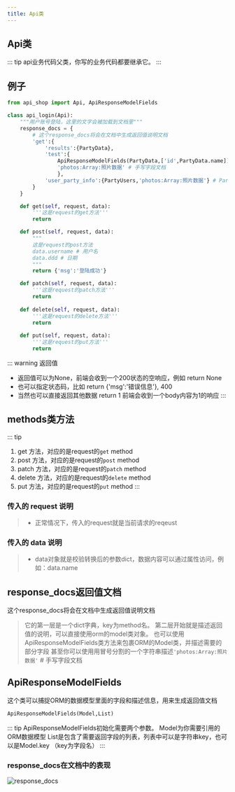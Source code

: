 ```yaml
---
title: Api类
---
```


## Api类
::: tip
api业务代码父类，你写的业务代码都要继承它。
:::

## 例子
``` python
from api_shop import Api, ApiResponseModelFields

class api_login(Api):
    """用户账号登陆，这里的文字会被加载到文档里"""
    response_docs = {
        # 这个response_docs将会在文档中生成返回值说明文档
        'get':{
            'results':{PartyData},
            'test':{
                ApiResponseModelFields(PartyData,['id',PartyData.name]), # 使用部分字段，django必须使用这个类包裹才能引入部分字段，flask则可以直接使用字段名
                'photos:Array:照片数据' # 手写字段文档
                },
            'user_party_info':{PartyUsers,'photos:Array:照片数据'} # PartyUsers模型的全部字段叠加部分其他字段
        }
    }

    def get(self, request, data):
        '''这是request的get方法'''
        return 

    def post(self, request, data):
        """ 
        这是request的post方法
        data.username # 用户名
        data.ddd # 日期
        """
        return {'msg':'登陆成功'}

    def patch(self, request, data):
        '''这是request的patch方法'''
        return 
    
    def delete(self, request, data):
        '''这是request的delete方法'''
        return 
    
    def put(self, request, data):
        '''这是request的put方法'''
        return 
```

::: warning 返回值 
- 返回值可以为None，前端会收到一个200状态的空响应，例如 return None
- 也可以指定状态码，比如 return {'msg':'错误信息'}, 400
- 当然也可以直接返回其他数据 return 1  前端会收到一个body内容为1的响应
:::

## methods类方法
::: tip 
1. get 方法，对应的是request的`get` method
2. post 方法，对应的是request的`post` method
3. patch 方法，对应的是request的`patch` method
4. delete 方法，对应的是request的`delete` method
5. put 方法，对应的是request的`put` method
:::

### 传入的 request 说明
> - 正常情况下，传入的request就是当前请求的reqeust

### 传入的 data 说明
> - data对象就是校验转换后的参数dict，数据内容可以通过属性访问，例如：data.name


## response_docs返回值文档
这个response_docs将会在文档中生成返回值说明文档
> 它的第一层是一个dict字典，key为method名。
> 第二层开始就是描述返回值的说明，可以直接使用orm的model类对象。
> 也可以使用ApiResponseModelFields类方法来包裹ORM的Model类，并描述需要的部分字段
> 甚至你可以使用用冒号分割的一个字符串描述`'photos:Array:照片数据'` # 手写字段文档

## ApiResponseModelFields
这个类可以捕捉ORM的数据模型里面的字段和描述信息，用来生成返回值文档
```py
ApiResponseModelFields(Model,List)
```
::: tip 
ApiResponseModelFields初始化需要两个参数。
Model为你需要引用的ORM数据模型
List是包含了需要返回字段的列表，列表中可以是字符串key，也可以是Model.key （key为字段名）
:::

### response_docs在文档中的表现
![response_docs](/responseDocs.png)
